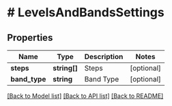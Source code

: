 # # LevelsAndBandsSettings

## Properties

Name | Type | Description | Notes
------------ | ------------- | ------------- | -------------
**steps** | **string[]** | Steps | [optional]
**band_type** | **string** | Band Type | [optional]

[[Back to Model list]](../../README.md#models) [[Back to API list]](../../README.md#endpoints) [[Back to README]](../../README.md)
